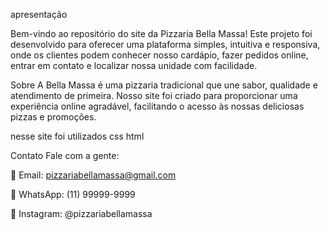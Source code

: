 apresentação 

Bem-vindo ao repositório do site da Pizzaria Bella Massa!
Este projeto foi desenvolvido para oferecer uma plataforma simples, intuitiva e responsiva, onde os clientes podem conhecer nosso cardápio, fazer pedidos online, entrar em contato e localizar nossa unidade com facilidade.

Sobre
A Bella Massa é uma pizzaria tradicional que une sabor, qualidade e atendimento de primeira. Nosso site foi criado para proporcionar uma experiência online agradável, facilitando o acesso às nossas deliciosas pizzas e promoções.

nesse site foi utilizados css html 

Contato
Fale com a gente:

📧 Email: pizzariabellamassa@gmail.com

📱 WhatsApp: (11) 99999-9999

📍 Instagram: @pizzariabellamassa